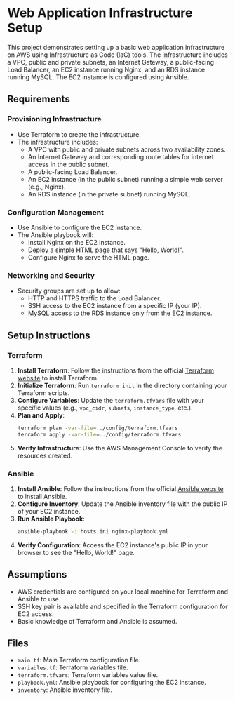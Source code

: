 
# Web Application Infrastructure Setup

This project demonstrates setting up a basic web application infrastructure on AWS using Infrastructure as Code (IaC) tools. The infrastructure includes a VPC, public and private subnets, an Internet Gateway, a public-facing Load Balancer, an EC2 instance running Nginx, and an RDS instance running MySQL. The EC2 instance is configured using Ansible.

## Requirements

### Provisioning Infrastructure

- Use Terraform to create the infrastructure.
- The infrastructure includes:
  - A VPC with public and private subnets across two availability zones.
  - An Internet Gateway and corresponding route tables for internet access in the public subnet.
  - A public-facing Load Balancer.
  - An EC2 instance (in the public subnet) running a simple web server (e.g., Nginx).
  - An RDS instance (in the private subnet) running MySQL.

### Configuration Management

- Use Ansible to configure the EC2 instance.
- The Ansible playbook will:
  - Install Nginx on the EC2 instance.
  - Deploy a simple HTML page that says "Hello, World!".
  - Configure Nginx to serve the HTML page.

### Networking and Security

- Security groups are set up to allow:
  - HTTP and HTTPS traffic to the Load Balancer.
  - SSH access to the EC2 instance from a specific IP (your IP).
  - MySQL access to the RDS instance only from the EC2 instance.

## Setup Instructions

### Terraform

1. **Install Terraform**: Follow the instructions from the official [Terraform website](https://www.terraform.io/downloads.html) to install Terraform.
2. **Initialize Terraform**: Run `terraform init` in the directory containing your Terraform scripts.
3. **Configure Variables**: Update the `terraform.tfvars` file with your specific values (e.g., `vpc_cidr`, `subnets`, `instance_type`, etc.).
4. **Plan and Apply**:
    ```bash
    terraform plan -var-file=../config/terraform.tfvars
    terraform apply -var-file=../config/terraform.tfvars
    ```
5. **Verify Infrastructure**: Use the AWS Management Console to verify the resources created.

### Ansible

1. **Install Ansible**: Follow the instructions from the official [Ansible website](https://docs.ansible.com/ansible/latest/installation_guide/intro_installation.html) to install Ansible.
2. **Configure Inventory**: Update the Ansible inventory file with the public IP of your EC2 instance.
3. **Run Ansible Playbook**:
    ```bash
    ansible-playbook -i hosts.ini nginx-playbook.yml
    ```
4. **Verify Configuration**: Access the EC2 instance's public IP in your browser to see the "Hello, World!" page.

## Assumptions

- AWS credentials are configured on your local machine for Terraform and Ansible to use.
- SSH key pair is available and specified in the Terraform configuration for EC2 access.
- Basic knowledge of Terraform and Ansible is assumed.

## Files

- `main.tf`: Main Terraform configuration file.
- `variables.tf`: Terraform variables file.
- `terraform.tfvars`: Terraform variables value file.
- `playbook.yml`: Ansible playbook for configuring the EC2 instance.
- `inventory`: Ansible inventory file.

